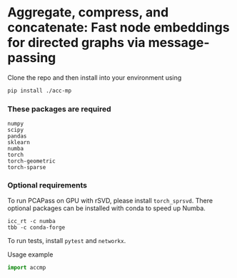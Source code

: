 # Aggregate, compress, and concatenate: Fast node embeddings for directed graphs via message-passing

Clone the repo and then install into your environment using

```bash
pip install ./acc-mp
```

### These packages are required
```commandline
numpy
scipy
pandas
sklearn
numba
torch
torch-geometric
torch-sparse
```

### Optional requirements
To run PCAPass on GPU with rSVD, please install `torch_sprsvd`.
There optional packages can be installed with conda to speed up Numba.
```
icc_rt -c numba
tbb -c conda-forge
```

To run tests, install `pytest` and `networkx`.

Usage example

```python
import accmp
```
